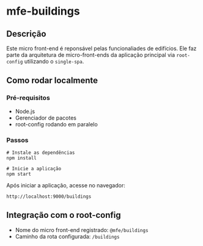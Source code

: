 # mfe-buildings

## Descrição

Este micro front-end é reponsável pelas funcionaliades de edifícios. Ele faz parte da arquitetura de micro-front-ends da aplicação principal via `root-config` utilizando o `single-spa`.

## Como rodar localmente

### Pré-requisitos

- Node.js
- Gerenciador de pacotes
- root-config rodando em paralelo

### Passos

```
# Instale as dependências
npm install

# Inicie a aplicação
npm start
```

Após iniciar a aplicação, acesse no navegador:

```
http://localhost:9000/buildings
```

## Integração com o root-config

- Nome do micro front-end registrado: `@mfe/buildings`
- Caminho da rota configurada: `/buildings`
